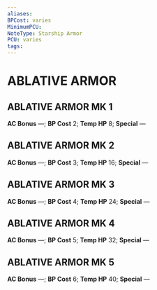 ```yaml
---
aliases: 
BPCost: varies
MinimumPCU: 
NoteType: Starship Armor
PCU: varies
tags: 
---
```

# ABLATIVE ARMOR
## ABLATIVE ARMOR MK 1
**AC Bonus** —; **BP Cost** 2; **Temp HP** 8; **Special** —
## ABLATIVE ARMOR MK 2
**AC Bonus** —; **BP Cost** 3; **Temp HP** 16; **Special** —
## ABLATIVE ARMOR MK 3
**AC Bonus** —; **BP Cost** 4; **Temp HP** 24; **Special** —
## ABLATIVE ARMOR MK 4
**AC Bonus** —; **BP Cost** 5; **Temp HP** 32; **Special** —
## ABLATIVE ARMOR MK 5
**AC Bonus** —; **BP Cost** 6; **Temp HP** 40; **Special** —